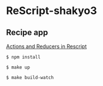 # ReScript-shakyo3

## Recipe app

[Actions and Reducers in Rescript](https://dusty.phillips.codes/2021/02/09/actions-and-reducers-in-rescript/)

```
$ npm install
```

```
$ make up
```

```
$ make build-watch
```
